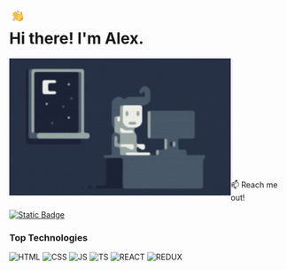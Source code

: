 <img alt="Hand wave" src="./assets/Hand-Wave.gif/" width='30' align="left"/> 

# Hi there! I'm Alex.

<img alt="Night coding" src="./assets/Night-Coding.gif" width='400' align="left"/>

<br/>
<br/>
<br/>
<br/>
<br/>
<br/>
<br/>
<br/>
<br/>
<br/>
<br/>
<br/>

:mailbox: Reach me out!

[![Static Badge](https://img.shields.io/badge/Alex%20Diachenko-blue?logo=linkedin)](https://www.linkedin.com/in/alex-diachenko-a24144215/)


### Top Technologies

![HTML](https://img.shields.io/badge/HTML_5-E34F26.svg?style=for-the-badge&logo=HTML5&logoColor=white)
![CSS](https://img.shields.io/badge/CSS_3-1572B6.svg?style=for-the-badge&logo=CSS3&logoColor=white)
![JS](https://img.shields.io/badge/Java_Script-F7DF1E.svg?style=for-the-badge&logo=JavaScript&logoColor=black)
![TS](https://img.shields.io/badge/Type_Script-1572B6.svg?style=for-the-badge&logo=TypeScript&logoColor=white)
![REACT](https://img.shields.io/badge/React-20232A?style=for-the-badge&logo=react&logoColor=61DAFB)
![REDUX](https://img.shields.io/badge/Redux-764ABC.svg?style=for-the-badge&logo=Redux&logoColor=white)

